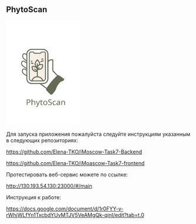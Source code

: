 ## PhytoScan
<img src="main_logo.svg" alt="PhytoScan logo" width="200"/>

Для запуска приложения пожалуйста следуйте инструкциям указанным в следующих репозиториях:

https://github.com/Elena-TKO/iMoscow-Task7-Backend

https://github.com/Elena-TKO/iMoascow-Task7-frontend


Протестировать веб-сервис можете по ссылке:


http://130.193.54.130:23000/#/main

Инструкция к работе:

https://docs.google.com/document/d/1r0FYY-v-rWhjWLfYn1TxcbdYUvMTJV5VeAMgQk-qinI/edit?tab=t.0
